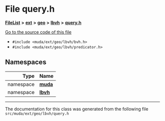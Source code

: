 

# File query.h



[**FileList**](files.md) **>** [**ext**](dir_dee31a662aa40cb7fc08cb07824f4a9a.md) **>** [**geo**](dir_e05e4ae50bce28830f3a7b1d7f2eeff2.md) **>** [**lbvh**](dir_f585754cebe27fbe41288242344b0f7f.md) **>** [**query.h**](query_8h.md)

[Go to the source code of this file](query_8h_source.md)



* `#include <muda/ext/geo/lbvh/bvh.h>`
* `#include <muda/ext/geo/lbvh/predicator.h>`













## Namespaces

| Type | Name |
| ---: | :--- |
| namespace | [**muda**](namespacemuda.md) <br> |
| namespace | [**lbvh**](namespacemuda_1_1lbvh.md) <br> |





















































------------------------------
The documentation for this class was generated from the following file `src/muda/ext/geo/lbvh/query.h`

